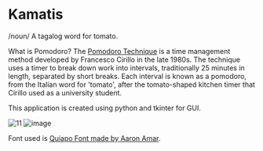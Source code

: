 # Kamatis

/noun/
A tagalog word for tomato.

What is Pomodoro?
The [Pomodoro Technique](https://en.wikipedia.org/wiki/Pomodoro_Technique) is a time management method developed by Francesco Cirillo in the late 1980s. The technique uses a timer to break down work into intervals, traditionally 25 minutes in length, separated by short breaks. Each interval is known as a pomodoro, from the Italian word for 'tomato', after the tomato-shaped kitchen timer that Cirillo used as a university student.

This application is created using python and tkinter for GUI. 

![11](https://user-images.githubusercontent.com/61609681/131030459-56a1c901-64b0-4a4e-8506-925e237db18e.png)  ![image](https://user-images.githubusercontent.com/61609681/131030535-8f2d628d-72ff-40b5-894f-e2b9f7d46b57.png)

Font used is [Quiapo Font made by Aaron Amar](https://www.behance.net/gallery/64253003/Quiapo-Free).
